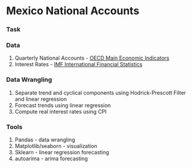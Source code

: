 # Mexico National Accounts
### Task

### Data
1. Quarterly National Accounts - [OECD Main Economic Indicators](https://www.oecd.org/sdd/oecdmaineconomicindicatorsmei.htm)
2. Interest Rates - [IMF International Financial Statistics](https://data.imf.org/?sk=4c514d48-b6ba-49ed-8ab9-52b0c1a0179b)

### Data Wrangling
1. Separate trend and cyclical components using Hodrick-Prescott Filter and linear regression
2. Forecast trends using linear regression
3. Compute real interest rates using CPI

### Tools
1. Pandas - data wrangling
2. Matplotlib/seaborn - visualization
3. Sklearn - linear regression forecasting
4. autoarima - arima forecasting
